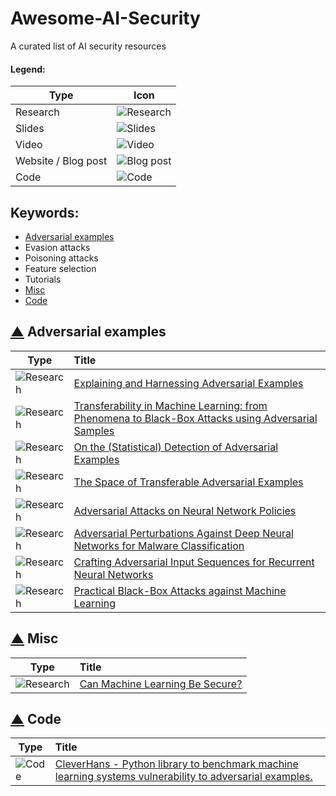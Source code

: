 # Awesome-AI-Security
A curated list of AI security resources

#### Legend:
|Type| Icon|
|---|---|
| Research  | ![Research](https://cdn4.iconfinder.com/data/icons/48-bubbles/48/12.File-32.png "Research")  |
| Slides  | ![Slides](https://cdn3.iconfinder.com/data/icons/tango-icon-library/48/x-office-presentation-32.png "Slides")  |
| Video | ![Video](https://cdn2.iconfinder.com/data/icons/snipicons/500/video-32.png "Video")  |
| Website / Blog post  | ![Blog post](https://cdn3.iconfinder.com/data/icons/tango-icon-library/48/internet-web-browser-32.png "Website or blog post")  |
| Code  | ![Code](https://cdn2.iconfinder.com/data/icons/snipicons/500/application-code-32.png "Code")  |

## Keywords:
- [Adversarial examples](#-adversarial-examples)
- Evasion attacks
- Poisoning attacks
- Feature selection
- Tutorials
- [Misc](#-misc)
- [Code](#-code)

## [▲](#keywords) Adversarial examples
|Type|Title|
|---|:---|
|![Research](https://cdn4.iconfinder.com/data/icons/48-bubbles/48/12.File-32.png "Research")  | [Explaining and Harnessing Adversarial Examples](https://arxiv.org/abs/1412.6572)  |
| ![Research](https://cdn4.iconfinder.com/data/icons/48-bubbles/48/12.File-32.png "Research")  | [Transferability in Machine Learning: from Phenomena to Black-Box Attacks using Adversarial Samples](https://arxiv.org/abs/1605.07277)  |
|![Research](https://cdn4.iconfinder.com/data/icons/48-bubbles/48/12.File-32.png "Research") |[On the (Statistical) Detection of Adversarial Examples](https://arxiv.org/abs/1702.06280)|
|![Research](https://cdn4.iconfinder.com/data/icons/48-bubbles/48/12.File-32.png "Research") |[The Space of Transferable Adversarial Examples](https://arxiv.org/abs/1704.03453)|
|![Research](https://cdn4.iconfinder.com/data/icons/48-bubbles/48/12.File-32.png "Research") |[Adversarial Attacks on Neural Network Policies](http://rll.berkeley.edu/adversarial/)|
|![Research](https://cdn4.iconfinder.com/data/icons/48-bubbles/48/12.File-32.png "Research") |[Adversarial Perturbations Against Deep Neural Networks for Malware Classification](https://arxiv.org/abs/1606.04435)|
|![Research](https://cdn4.iconfinder.com/data/icons/48-bubbles/48/12.File-32.png "Research") |[Crafting Adversarial Input Sequences for Recurrent Neural Networks](https://arxiv.org/abs/1604.08275)|
|![Research](https://cdn4.iconfinder.com/data/icons/48-bubbles/48/12.File-32.png "Research")|[Practical Black-Box Attacks against Machine Learning](https://arxiv.org/abs/1602.02697)|


## [▲](#keywords) Misc
|Type|Title|
|---|:---|
|![Research](https://cdn4.iconfinder.com/data/icons/48-bubbles/48/12.File-32.png "Research") |[Can Machine Learning Be Secure?](https://people.eecs.berkeley.edu/~adj/publications/paper-files/asiaccs06.pdf)|

## [▲](#keywords) Code
|Type|Title|
|---|:---|
|![Code](https://cdn2.iconfinder.com/data/icons/snipicons/500/application-code-32.png "Code") |[CleverHans - Python library to benchmark machine learning systems vulnerability to adversarial examples.](https://github.com/tensorflow/cleverhans)|
